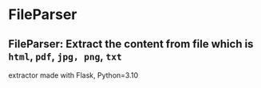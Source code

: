 # FileParser

## FileParser: Extract the content from file which is `html`, `pdf`, `jpg, png`, `txt`

extractor made with Flask, Python=3.10

